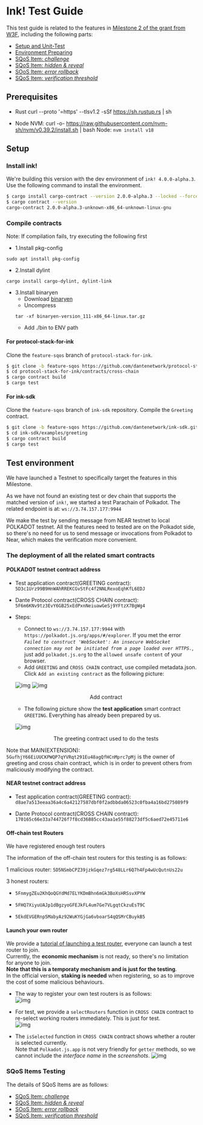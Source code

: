 # Ink! Test Guide

This test guide is related to the features in [Milestone 2 of the grant from W3F](https://github.com/w3f/Grants-Program/blob/master/applications/Dante_Network.md#milestone-2--parallel-router-scheduling-algorithms-sqos-off-chain-routers-sdk-testnet), including the following parts:
* [Setup and Unit-Test](#setup)
* [Environment Preparing](#test-environment)
* [SQoS Item: *challenge*](./item-challenge.md)
* [SQoS Item: *hidden & reveal*](./item-hidden-reveal.md)
* [SOoS Item: *error rollback*](./item-error-rollback.md)
* [SQoS Item: *verification threshold*](./item-threshold.md)

## Prerequisites

- Rust
curl --proto '=https' --tlsv1.2 -sSf https://sh.rustup.rs | sh

- Node
NVM: curl -o- https://raw.githubusercontent.com/nvm-sh/nvm/v0.39.2/install.sh | bash
Node: `nvm install v18`

## Setup

### Install ink!
We're building this version with the dev environment of `ink! 4.0.0-alpha.3`. Use the following command to install the environment.  
```sh
$ cargo install cargo-contract --version 2.0.0-alpha.3 --locked --force
$ cargo contract --version
cargo-contract 2.0.0-alpha.3-unknown-x86_64-unknown-linux-gnu
```

### Compile contracts

Note: If compilation fails, try executing the following first

- 1.Install pkg-config
```
sudo apt install pkg-config
```

- 2.Install dylint
```
cargo install cargo-dylint, dylint-link
```

- 3.Install binaryen
    - Download
    [binaryen](https://github.com/WebAssembly/binaryen/releases/tag/version_111)
    - Uncompress
    ```
    tar -xf binaryen-version_111-x86_64-linux.tar.gz
    ```
    - Add ./bin to ENV path


#### For protocol-stack-for-ink

Clone the `feature-sqos` branch of `protocol-stack-for-ink`.

```sh
$ git clone -b feature-sqos https://github.com/dantenetwork/protocol-stack-for-ink.git
$ cd protocol-stack-for-ink/contracts/cross-chain
$ cargo contract build
$ cargo test
```

#### For ink-sdk

Clone the `feature-sqos` branch of `ink-sdk` repository. Compile the `Greeting` contract.

```sh
$ git clone -b feature-sqos https://github.com/dantenetwork/ink-sdk.git
$ cd ink-sdk/examples/greeting
$ cargo contract build
$ cargo test
```

## Test environment

We have launched a Testnet to specifically target the features in this Milestone.   

As we have not found an existing test or dev chain that supports the matched version of `ink!`, we started a test Parachain of Polkadot. The related endpoint is at: `ws://3.74.157.177:9944`

We make the test by sending message from NEAR testnet to local POLKADOT testnet. All the features need to tested are on the Polkadot side, so there's no need for us to send message or invocations from Polkadot to Near, which makes the verification more convenient.

### The deployment of all the related smart contracts

#### POLKADOT testnet contract address

* Test application contract(GREETING contract): `5D3c1Urz99B9HnWAhRREKCGvStFc4f2NNLRexoEqhKfL6EDJ`

* Dante Protocol contract(CROSS CHAIN contract): `5F6m6KNv9tz3EvY6GB25xEdPxnNeiuawGeSj9YFtzX7BgWg4`
 
* Steps:
    * Connect to `ws://3.74.157.177:9944` with `https://polkadot.js.org/apps/#/explorer`. If you met the error *`Failed to construct 'WebSocket': An insecure WebSocket connection may not be initiated from a page loaded over HTTPS.`*, just add `polkadot.js.org` to the `allowed unsafe content` of your browser.  
    * Add `GREETING` and `CROSS CHAIN` contract, use compiled metadata.json. Click `Add an existing contract` as the following picture:

    ![img](../assets/5.jpg)
    ![img](../assets/6.jpg)
    <p align="center">Add contract</p>

    * The following picture show the **test application** smart contract `GREETING`. Everything has already been prepared by us. 

    ![img](../assets/7.jpg)
    <p align="center">The greeting contract used to do the tests</p>

Note that MAIN(EXTENSION): `5GufhjY66EiUUCKPWQP7qYVRqt291Eu48agQfHCnMprc7pMj` is the owner of greeting and cross chain contract, which is in order to prevent others from maliciously modifying the contract.

#### NEAR testnet contract address

* Test application contract(GREETING contract): `d8ae7a513eeaa36a4c6a42127587dbf0f2adbbda06523c0fba4a16bd275089f9`

* Dante Protocol contract(CROSS CHAIN contract): `170165c66e33a744726f7f8cd36885cc43aa1e55f88273df5c6aed72e45711e6`

#### Off-chain test Routers
We have registered enough test routers

The information of the off-chain test routers for this testing is as follows: 

1 malicious router: `5D5NSmbCPZ39jzkGqez7rg548LLr6Q7h4Fp4wUcQutnUs22u`

3 honest routers:

* `5FnmygZEu2KhQoQGYdMd7ELYKDmBhn6mGk3BoXsHRSsvXPYW`

* `5FHQ7XiyuUAJp1dBgzyoGFEJkFL4um7Ge7VLgqtCkzuEsT9C`

* `5EkdEVGERnp5MabyAz92WuKYGjGa6vboarS4qQSMrCBuykB5`

#### Launch your own router
We provide a [tutorial of launching a test router](https://github.com/dantenetwork/ink-test-router), everyone can launch a test router to join.  
Currently, the **economic mechanism** is not ready, so there's no limitation for anyone to join.   
**Note that this is a temporaty mechanism and is just for the testing**.  
In the official version, **staking is needed** when registering, so as to improve the cost of some malicious behaviours.

* The way to register your own test routers is as follows:  
![img](../assets/8.jpg)  

* For test, we provide a `selectRouters` function in `CROSS CHAIN` contract to re-select working routers immediately. This is just for test.   
![img](../assets/0-1.png)  

* The `isSelected` function in `CROSS CHAIN` contract shows whether a router is selected currently.  
Note that `Polkadot.js.app` is not very friendly for `getter` methods, so we cannot include the *interface name* in the *screenshots*. 
![img](../assets/0-2.png)  

### SQoS Items Testing
The details of SQoS Items are as follows:  
* [SQoS Item: *challenge*](./item-challenge.md)
* [SQoS Item: *hidden & reveal*](./item-hidden-reveal.md)
* [SOoS Item: *error rollback*](./item-error-rollback.md)
* [SQoS Item: *verification threshold*](./item-threshold.md)
